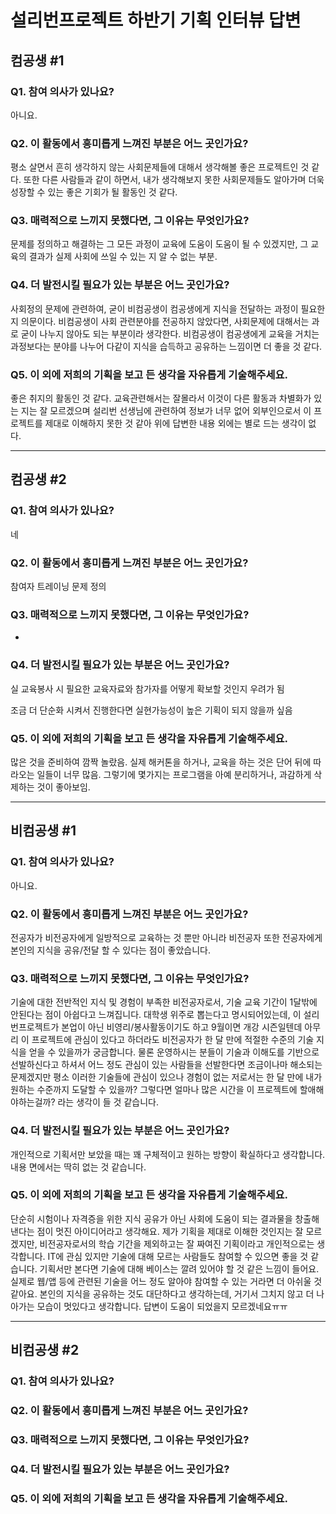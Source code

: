 # 설리번프로젝트 하반기 기획 인터뷰 답변

## 컴공생 #1

### Q1. 참여 의사가 있나요?

 아니요.

### Q2. 이 활동에서 흥미롭게 느껴진 부분은 어느 곳인가요?

 평소 살면서 흔히 생각하지 않는 사회문제들에 대해서 생각해볼 좋은 프로젝트인 것 같다. 또한 다른 사람들과 같이 하면서, 내가 생각해보지 못한 사회문제들도 알아가며 더욱 성장할 수 있는 좋은 기회가 될 활동인 것 같다.

### Q3. 매력적으로 느끼지 못했다면, 그 이유는 무엇인가요?

 문제를 정의하고 해결하는 그 모든 과정이 교육에 도움이 도움이 될 수 있겠지만, 그 교육의 결과가 실제 사회에 쓰일 수 있는 지 알 수 없는 부분.

### Q4. 더 발전시킬 필요가 있는 부분은 어느 곳인가요?

 사회정의 문제에 관련하여, 굳이 비컴공생이 컴공생에게 지식을 전달하는 과정이 필요한지 의문이다. 비컴공생이 사회 관련분야를 전공하지 않았다면, 사회문제에 대해서는 과로 굳이 나누지 않아도 되는 부분이라 생각한다. 비컴공생이 컴공생에게 교육을 거치는 과정보다는 분야를 나누어 다같이 지식을 습득하고 공유하는 느낌이면 더 좋을 것 같다.

### Q5. 이 외에 저희의 기획을 보고 든 생각을 자유롭게 기술해주세요.

 좋은 취지의 활동인 것 같다. 교육관련해서는 잘몰라서 이것이 다른 활동과 차별화가 있는 지는 잘 모르겠으며 설리번 선생님에 관련하여 정보가 너무 없어 외부인으로서 이 프로젝트를 제대로 이해하지 못한 것 같아 위에 답변한 내용 외에는 별로 드는 생각이 없다.

------

## 컴공생 #2

### Q1. 참여 의사가 있나요?

 네

### Q2. 이 활동에서 흥미롭게 느껴진 부분은 어느 곳인가요?

 참여자 트레이닝 문제 정의

### Q3. 매력적으로 느끼지 못했다면, 그 이유는 무엇인가요?

-

### Q4. 더 발전시킬 필요가 있는 부분은 어느 곳인가요?

실 교육봉사 시 필요한 교육자료와 참가자를 어떻게 확보할 것인지 우려가 됨

조금 더 단순화 시켜서 진행한다면 실현가능성이 높은 기획이 되지 않을까 싶음

### Q5. 이 외에 저희의 기획을 보고 든 생각을 자유롭게 기술해주세요.

많은 것을 준비하여 깜짝 놀랐음. 실제 해커톤을 하거나, 교육을 하는 것은 단어 뒤에 따라오는 일들이 너무 많음. 그렇기에 몇가지는 프로그램을 아예 분리하거나, 과감하게 삭제하는 것이 좋아보임.

------

## 비컴공생 #1

### Q1. 참여 의사가 있나요?

 아니요.

### Q2. 이 활동에서 흥미롭게 느껴진 부분은 어느 곳인가요?

 전공자가 비전공자에게 일방적으로 교육하는 것 뿐만 아니라 비전공자 또한 전공자에게 본인의 지식을 공유/전달 할 수 있다는 점이 좋았습니다. 

### Q3. 매력적으로 느끼지 못했다면, 그 이유는 무엇인가요?

 기술에 대한 전반적인 지식 및 경험이 부족한 비전공자로서, 기술 교육 기간이 1달밖에 안된다는 점이 아쉽다고 느껴집니다. 대학생 위주로 뽑는다고 명시되어있는데, 이 설리번프로젝트가 본업이 아닌 비영리/봉사활동이기도 하고 9월이면 개강 시즌일텐데 아무리 이 프로젝트에 관심이 있다고 하더라도 비전공자가 한 달 만에 적절한 수준의 기술 지식을 얻을 수 있을까가 궁금합니다. 물론 운영하시는 분들이 기술과 이해도를 기반으로 선발하신다고 하셔서 어느 정도 관심이 있는 사람들을 선발한다면 조금이나마 해소되는 문제겠지만 평소 이러한 기술들에 관심이 있으나 경험이 없는 저로서는 한 달 만에 내가 원하는 수준까지 도달할 수 있을까? 그렇다면 얼마나 많은 시간을 이 프로젝트에 할애해야하는걸까? 라는 생각이 들 것 같습니다.

### Q4. 더 발전시킬 필요가 있는 부분은 어느 곳인가요?

 개인적으로 기획서만 보았을 때는 꽤 구체적이고 원하는 방향이 확실하다고 생각합니다. 내용 면에서는 딱히 없는 것 같습니다.

### Q5. 이 외에 저희의 기획을 보고 든 생각을 자유롭게 기술해주세요.

 단순히 시험이나 자격증을 위한 지식 공유가 아닌 사회에 도움이 되는 결과물을 창출해낸다는 점이 멋진 아이디어라고 생각해요. 제가 기획을 제대로 이해한 것인지는 잘 모르겠지만, 비전공자로서의 학습 기간을 제외하고는 잘 짜여진 기획이라고 개인적으로는 생각합니다. IT에 관심 있지만 기술에 대해 모르는 사람들도 참여할 수 있으면 좋을 것 같습니다. 기획서만 본다면 기술에 대해 베이스는 깔려 있어야 할 것 같은 느낌이 들어요. 실제로 웹/앱 등에 관련된 기술을 어느 정도 알아야 참여할 수 있는 거라면 더 아쉬울 것 같아요. 본인의 지식을 공유하는 것도 대단하다고 생각하는데, 거기서 그치지 않고 더 나아가는 모습이 멋있다고 생각합니다. 답변이 도움이 되었을지 모르겠네요ㅠㅠ 

------

## 비컴공생 #2

### Q1. 참여 의사가 있나요?



### Q2. 이 활동에서 흥미롭게 느껴진 부분은 어느 곳인가요?



### Q3. 매력적으로 느끼지 못했다면, 그 이유는 무엇인가요?



### Q4. 더 발전시킬 필요가 있는 부분은 어느 곳인가요?



### Q5. 이 외에 저희의 기획을 보고 든 생각을 자유롭게 기술해주세요.

